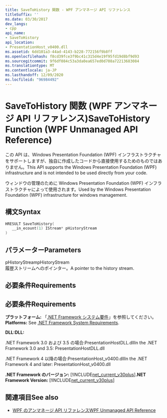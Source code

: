 ```yaml
---
title: SaveToHistory 関数 - WPF アンマネージ API リファレンス
titleSuffix: ''
ms.date: 03/30/2017
dev_langs:
- cpp
api_name:
- SaveToHistory
api_location:
- PresentationHost_v0400.dll
ms.assetid: 6dd101a3-44ad-4143-b228-772156f9b8ff
ms.openlocfilehash: f8cd39fce3f9bc41c315d4e19f95fd19d8bf9d93
ms.sourcegitcommit: 9f6df084c53a3da0ea657ed0d708a72213683084
ms.translationtype: MT
ms.contentlocale: ja-JP
ms.lasthandoff: 12/09/2020
ms.locfileid: "96984492"
---
```

# <a name="savetohistory-function-wpf-unmanaged-api-reference"></a><span data-ttu-id="7d9bf-102">SaveToHistory 関数 (WPF アンマネージ API リファレンス)</span><span class="sxs-lookup"><span data-stu-id="7d9bf-102">SaveToHistory Function (WPF Unmanaged API Reference)</span></span>
<span data-ttu-id="7d9bf-103">この API は、Windows Presentation Foundation (WPF) インフラストラクチャをサポートしますが、独自に作成したコードから直接使用するためのものではありません。</span><span class="sxs-lookup"><span data-stu-id="7d9bf-103">This API supports the Windows Presentation Foundation (WPF) infrastructure and is not intended to be used directly from your code.</span></span>  
  
 <span data-ttu-id="7d9bf-104">ウィンドウの管理のために Windows Presentation Foundation (WPF) インフラストラクチャによって使用されます。</span><span class="sxs-lookup"><span data-stu-id="7d9bf-104">Used by the Windows Presentation Foundation (WPF) infrastructure for windows management.</span></span>  
  
## <a name="syntax"></a><span data-ttu-id="7d9bf-105">構文</span><span class="sxs-lookup"><span data-stu-id="7d9bf-105">Syntax</span></span>  
  
```cpp  
HRESULT SaveToHistory(  
   __in_ecount(1) IStream* pHistoryStream  
)  
```  
  
## <a name="parameters"></a><span data-ttu-id="7d9bf-106">パラメーター</span><span class="sxs-lookup"><span data-stu-id="7d9bf-106">Parameters</span></span>  
 <span data-ttu-id="7d9bf-107">pHistoryStream</span><span class="sxs-lookup"><span data-stu-id="7d9bf-107">pHistoryStream</span></span>  
 <span data-ttu-id="7d9bf-108">履歴ストリームへのポインター。</span><span class="sxs-lookup"><span data-stu-id="7d9bf-108">A pointer to the history stream.</span></span>  
  
## <a name="requirements"></a><span data-ttu-id="7d9bf-109">必要条件</span><span class="sxs-lookup"><span data-stu-id="7d9bf-109">Requirements</span></span>  
  
## <a name="requirements"></a><span data-ttu-id="7d9bf-110">必要条件</span><span class="sxs-lookup"><span data-stu-id="7d9bf-110">Requirements</span></span>  
 <span data-ttu-id="7d9bf-111">**プラットフォーム:** 「[.NET Framework システム要件](/dotnet/framework/get-started/system-requirements)」を参照してください。</span><span class="sxs-lookup"><span data-stu-id="7d9bf-111">**Platforms:** See [.NET Framework System Requirements](/dotnet/framework/get-started/system-requirements).</span></span>  
  
 <span data-ttu-id="7d9bf-112">**DLL:**</span><span class="sxs-lookup"><span data-stu-id="7d9bf-112">**DLL:**</span></span>  
  
 <span data-ttu-id="7d9bf-113">.NET Framework 3.0 および 3.5 の場合:PresentationHostDLL.dll</span><span class="sxs-lookup"><span data-stu-id="7d9bf-113">In the .NET Framework 3.0 and 3.5: PresentationHostDLL.dll</span></span>  
  
 <span data-ttu-id="7d9bf-114">.NET Framework 4 以降の場合:PresentationHost_v0400.dll</span><span class="sxs-lookup"><span data-stu-id="7d9bf-114">In the .NET Framework 4 and later: PresentationHost_v0400.dll</span></span>  
  
 <span data-ttu-id="7d9bf-115">**.NET Framework のバージョン:** [!INCLUDE[net_current_v30plus](../../../includes/net-current-v30plus-md.md)]</span><span class="sxs-lookup"><span data-stu-id="7d9bf-115">**.NET Framework Version:** [!INCLUDE[net_current_v30plus](../../../includes/net-current-v30plus-md.md)]</span></span>  
  
## <a name="see-also"></a><span data-ttu-id="7d9bf-116">関連項目</span><span class="sxs-lookup"><span data-stu-id="7d9bf-116">See also</span></span>

- [<span data-ttu-id="7d9bf-117">WPF のアンマネージ API リファレンス</span><span class="sxs-lookup"><span data-stu-id="7d9bf-117">WPF Unmanaged API Reference</span></span>](wpf-unmanaged-api-reference.md)
